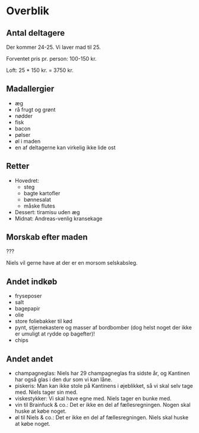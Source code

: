 # Overblik

## Antal deltagere

Der kommer 24-25.  Vi laver mad til 25.

Forventet pris pr. person: 100-150 kr.

Loft: 25 * 150 kr. = 3750 kr.


## Madallergier

+ æg
+ rå frugt og grønt
+ nødder
+ fisk
+ bacon
+ pølser
+ øl i maden
+ en af deltagerne kan virkelig ikke lide ost


## Retter

+ Hovedret:
  + steg
  + bagte kartofler
  + bønnesalat
  + måske flutes
+ Dessert: tiramisu uden æg
+ Midnat: Andreas-venlig kransekage


## Morskab efter maden

???

Niels vil gerne have at der er en morsom selskabsleg.


## Andet indkøb

+ fryseposer
+ salt
+ bagepapir
+ olie
+ store foliebakker til kød
+ pynt, stjernekastere og masser af bordbomber (dog helst noget der ikke er
  umuligt at rydde op bagefter)!
+ chips


## Andet andet

+ champagneglas: Niels har 29 champagneglas fra sidste år, og Kantinen har også
  glas i den dur som vi kan låne.
+ piskeris: Man kan ikke stole på Kantinens i øjeblikket, så vi skal selv tage
  med.  Niels tager sin med.
+ viskestykker: Vi skal have egne med.  Niels tager en bunke med.
+ vin til Brainfuck & co.: Det er ikke en del af fællesregningen.  Nogen skal
  huske at købe noget.
+ øl til Niels & co.: Det er ikke en del af fællesregningen.  Niels skal
  huske at købe noget.
